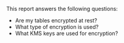 This report answers the following questions:

- Are my tables encrypted at rest?
- What type of encryption is used?
- What KMS keys are used for encryption?
